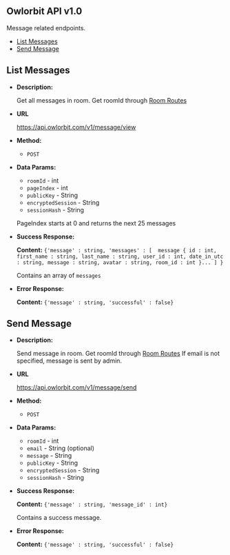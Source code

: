 **Owlorbit API v1.0**
----

Message related endpoints.


- [List Messages](#list-messages)
- [Send Message](#send-message)

## List Messages

* **Description:**
  
  Get all messages in room.  Get roomId through <a href="../Room/README.md#get-all-rooms-in-domain">Room Routes</a>

* **URL**

  <https://api.owlorbit.com/v1/message/view>

* **Method:**

  * `POST`
  
* **Data Params:**

  * `roomId` - int <br/>
  * `pageIndex` - int <br/>
  * `publicKey` - String <br/>
  * `encryptedSession` - String <br/>
  * `sessionHash` - String

  PageIndex starts at 0 and returns the next 25 messages

* **Success Response:**

   **Content:** `{'message' : string,
        'messages' : [  message { id : int, first_name : string, last_name : string, user_id : int, date_in_utc : string, message : string, avatar : string, room_id : int }... ] }`

  Contains an array of `messages`

 
* **Error Response:**

    **Content:** `{'message' : string,
        'successful' : false}`    


## Send Message

* **Description:**
  
  Send message in room.  Get roomId through <a href="../Room/README.md#get-all-rooms-in-domain">Room Routes</a>
  If email is not specified, message is sent by admin.
  
* **URL**

  <https://api.owlorbit.com/v1/message/send>

* **Method:**

  * `POST`

* **Data Params:**

  * `roomId` - int <br/>
  * `email` - String (optional) <br/>    
  * `message` - String <br/>  
  * `publicKey` - String <br/>
  * `encryptedSession` - String <br/>
  * `sessionHash` - String

* **Success Response:**

   **Content:** `{'message' : string, 'message_id' : int}`

  Contains a success message.

 
* **Error Response:**

    **Content:** `{'message' : string,
        'successful' : false}` 
